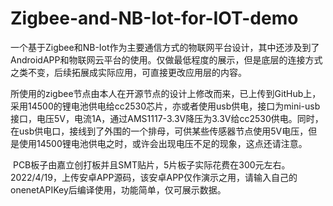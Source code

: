 # Zigbee-and-NB-Iot-for-IOT-demo
​		一个基于Zigbee和NB-Iot作为主要通信方式的物联网平台设计，其中还涉及到了AndroidAPP和物联网云平台的使用。仅做最低程度的展示，但是底层的连接方式之类不变，后续拓展成实际应用，可直接更改应用层的内容。

​		所使用的zigbee节点由本人在开源节点的设计上修改而来，已上传到GitHub上，采用14500的锂电池供电给cc2530芯片，亦或者使用usb供电，接口为mini-usb接口，电压5V，电流1A，通过AMS1117-3.3V降压为3.3V给cc2530供电。同时，在usb供电口，接线到了外围的一个排母，可供某些传感器节点使用5V电压，但是使用14500锂电池供电之时，或许会出现电压不足的现象，这点还请注意。

​		PCB板子由嘉立创打板并且SMT贴片，5片板子实际花费在300元左右。
    2022/4/19，上传安卓APP源码，该安卓APP仅作演示之用，请输入自己的onenetAPIKey后编译使用，功能简单，仅可展示数据。
